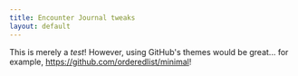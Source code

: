 ```yaml
---
title: Encounter Journal tweaks
layout: default
---
```


This is merely a *test*!
However, using GitHub's themes would be great... for example, https://github.com/orderedlist/minimal!
